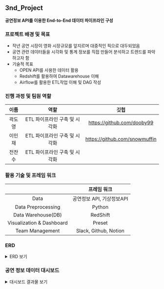 ## 3nd_Project
**공연정보 API를 이용한 End-to-End 데이터 파이프라인 구성**

### 프로젝트 배경 및 목표
- 작년 공연 시장이 영화 시장규모를 앞지르며 대중적인 픽으로 대두되었음
- 공연 관련 데이터들을 시각화 및 통계 정보를 직접 만들어 분석하고 트렌드를 파악하고자 함
- 기술적 목표
   - OPEN API를 사용한 데이터 활용
   - Redshift를 활용하여 Datawarehouse 이해
   - Airflow를 활용한 ETL작업 이해 및 DAG 작성

### 진행 과정 및 팀원 역할
| 이름 | 역할 | 깃헙 |
| :---: | :---: | :---: |
| 곽도영 | ETL 파이프라인 구축 및 시각화 | https://github.com/dooby99 |
| 이민재 | ETL 파이프라인 구축 및 시각화 | https://github.com/snowmuffin |
| 전찬수 | ETL 파이프라인 구축 및 시각화 |  |

### 활용 기술 및 프레임 워크
||프레임 워크|
|:---:|:---:|
|Data|공연정보 API, 기상정보API|
|Data Preprocessing|Python|
|Data Warehouse(DB)|RedShift|
|Visualization & Dashboard|Preset|
|Team Management|Slack, Github, Notion|

### ERD
<details>
<summary> ERD 보기 </summary>
![image](https://github.com/proj3-programmers/proj3/assets/102219869/8c027bd9-1c24-40b5-bb63-aef1b0c1fc1c)
</details>

### 공연 정보 데이터 대시보드
<details>
<summary>대시보드 결과물 보기</summary>
  
![image](https://github.com/proj3-programmers/proj3/assets/102219869/f599fbbc-3682-43ca-b960-c970712cacc6)</details>

